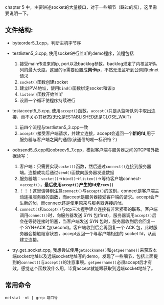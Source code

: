 chapter 5 中，主要讲述socket的大量接口，对于一些细节（踩过的坑），这里需要说明一下。

## 文件结构:
- byteorder5_1.cpp，判断主机字节序

- testlisten5_3.cpp, 使用socket进行监听的demo程序，流程包括
    1. 接受main传进来的ip, port以及backlog参数。backlog规定了内核监听队列的最大长度。这里的ip需要设置成**网卡ip**，不然无法监听到公网的telnet请求
    2. `socket()`函数创建socket
    3. 建立IPV4地址，使用`bind()`函数绑定socket和该ip
    4. `listen()`函数开始监听
    5. 设置一个循环使程序持续进行

- testaccept5_5.cpp, 使用`accept()`函数。`accept()`只是从监听队列中取出连接，而不关心其状态(无论是ESTABLISHED还是CLOSE_WAIT)
    1. 前四个流程与testlisten5_3.cpp一致
    2. `accept()`接受客户端请求，并建立连接，accept会返回一个**新的fd**,用于服务器与客户端之间的通信(该通信的唯一标识符？)

- oobsend5_6.cpp和oobrecv5_7.cpp，模拟客户端与服务器之间的TCP带外数据读写：
    1. 客户端：只需要实现`socket()`函数，然后通过`connect()`连接到服务器端。连接成功后通过`send()`函数向服务器发送数据
    2. 服务器端：`socket()`->`bind()`->`listen()`->等待客户端connect->`accept()`，**最后使用`accept()`产生的fd来`recv()`**
    3. ！！！这里请特别注意`connect()`与`accept()`的区别，connect是客户端主动连接服务器的函数，而accept是服务器接受客户端的请求。accept会产生新的fd，而connect还是使用原来与服务器连接的fd。
    4. `connect()`和`accept()`与tcp三次握手建立连接有非常紧密的联系。客户端调用`connect()`时，向服务器发送 SYN 包(first)，服务器调用`accept()`后会在等待连接时阻塞，当客户端发送 SYN 包时，服务器收到后会回复一个 SYN+ACK 包(second)。客户端收到后会再回复一个 ACK 包，此时服务器会接触阻塞状态，accept返回一个与客户端相连的 socket fd，从而建立连接。

- try_get_socket.cpp, 我想尝试使用`getsockname()`和`getpeername()`来获取本端socket地址以及远端socket地址写的demo，发现了一些细节，包括上面提到的`connect()`与`accept()`的注意事项。`getpeername()`必须accept后才有效。感觉这个函数没什么用，毕竟accept就能跟获取到远端socket地址了。

## 常用命令
`netstat -nt | grep 端口号`
